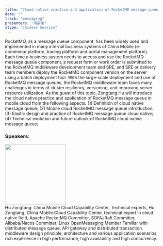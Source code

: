 ```yaml
---
title: "Cloud native practice and application of RocketMQ message queue in mobile cloud"
date: "" 
track: "messaging"
presenters: "胡宗棠"
stype: "Chinese Session"
---
```

RocketMQ, as a message queue component, has been widely used and implemented in many internal business systems of China Mobile (e-commerce platform, trading platform and portal management platform). Each time a business system needs to access and use the RocketMQ message queue component, a request form or work order is submitted to the RocketMQ middleware development team and SRE, and SRE or delivery team members deploy the RocketMQ component version on the server using a batch deployment tool.
With the large-scale deployment and use of RocketMQ message queues, the RocketMQ middleware team faces many challenges in terms of cluster resiliency, versioning, and improving server resource utilization.
As the guest of this topic, Zongtang Hu will introduce the cloud native practice and application of RocketMQ message queue in mobile cloud from the following aspects.
(1) Definition of cloud native message queue;
(2) Mobile cloud RocketMQ message queue introduction;
(3) Elastic design and practice of RocketMQ message queue cloud native;
(4) Technical evolution and future outlook of RocketMQ cloud native message queue;
 ### Speakers: 
 <img src="images/speaker/1234.png" width="200" /><br>Hu Zongtang: China Mobile Cloud Capability Center, Technical experts, Hu Zongtang, China Mobile Cloud Capability Center, technical expert in cloud native field,
Apache RocketMQ Committer, SOFAJRaft Committer,
Alibaba/Nacos Committer, Linux OpenMessaging Member
Familiar with distributed message queue, API gateway and distributed transaction middleware design principle, architecture and various application scenarios, rich experience in high performance, high availability and high concurrency.
 